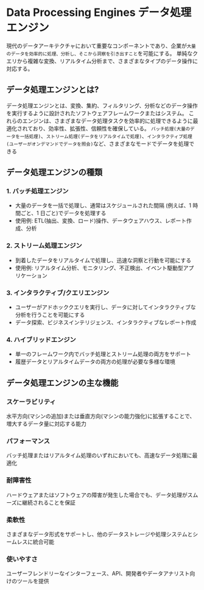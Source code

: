 # Data Processing Engines データ処理エンジン

現代のデータアーキテクチャにおいて重要なコンポーネントであり、企業が`大量のデータを効率的に処理、分析し、そこから洞察を引き出すこと`を可能にする。 単純なクエリから複雑な変換、リアルタイム分析まで、さまざまなタイプのデータ操作に対応する。

## **データ処理エンジンとは?**

データ処理エンジンとは、変換、集約、フィルタリング、分析などのデータ操作を実行するように設計されたソフトウェアフレームワークまたはシステム。 これらのエンジンは、さまざまなデータ処理タスクを効率的に処理できるように最適化されており、効率性、拡張性、信頼性を確保している。 `バッチ処理(大量のデータを一括処理)`、`ストリーム処理(データをリアルタイムで処理)`、`インタラクティブ処理(ユーザーがオンデマンドでデータを照会)`など、さまざまなモードでデータを処理できる

## **データ処理エンジンの種類**

### 1. **バッチ処理エンジン**

- 大量のデータを一括で処理し、通常はスケジュールされた間隔 (例えば、1 時間ごと、1 日ごと)でデータを処理する
- 使用例: ETL(抽出、変換、ロード)操作、データウェアハウス、レポート作成、分析

### 2. **ストリーム処理エンジン**

- 到着したデータをリアルタイムで処理し、迅速な洞察と行動を可能にする
- 使用例: リアルタイム分析、モニタリング、不正検出、イベント駆動型アプリケーション

### 3. **インタラクティブ/クエリエンジン**

- ユーザーがアドホッククエリを実行し、データに対してインタラクティブな分析を行うことを可能にする
- データ探索、ビジネスインテリジェンス、インタラクティブなレポート作成

### 4. **ハイブリッドエンジン**

- 単一のフレームワーク内でバッチ処理とストリーム処理の両方をサポート
- 履歴データとリアルタイムデータの両方の処理が必要な多様な環境

## **データ処理エンジンの主な機能**

### **スケーラビリティ**

水平方向(マシンの追加)または垂直方向(マシンの能力強化)に拡張することで、増大するデータ量に対応する能力

### **パフォーマンス**

バッチ処理またはリアルタイム処理のいずれにおいても、高速なデータ処理に最適化

### **耐障害性**

ハードウェアまたはソフトウェアの障害が発生した場合でも、データ処理がスムーズに継続されることを保証

### **柔軟性**

さまざまなデータ形式をサポートし、他のデータストレージや処理システムとシームレスに統合可能

### **使いやすさ**

ユーザーフレンドリーなインターフェース、API、開発者やデータアナリスト向けのツールを提供
